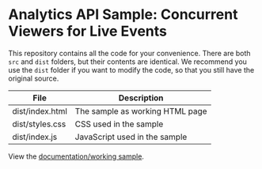 # Analytics API Sample: Concurrent Viewers for Live Events

This repository contains all the code for your convenience. There are both `src` and `dist` folders, but their contents are identical. We recommend you use the `dist` folder if you want to modify the code, so that you still have the original source.

<table>
	<thead>
		<th>File</th>
		<th>Description</th>
	</thead>
	<tr>
		<td>dist/index.html</td>
		<td>The sample as working HTML page</td>
	</tr>
	<tr>
		<td>dist/styles.css</td>
		<td>CSS used in the sample</td>
	</tr>
	<tr>
		<td>dist/index.js</td>
		<td>JavaScript used in the sample</td>
	</tr>
</table>

View the [documentation/working sample](https://support.brightcove.com/analytics-api-sample-concurrent-viewers-live-events).